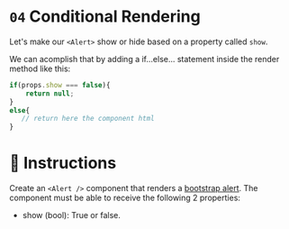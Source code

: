 # `04` Conditional Rendering

Let's make our `<Alert>` show or hide based on a property called `show`.

We can acomplish that by adding a if...else... statement inside the render method like this:

```jsx
if(props.show === false){
    return null;
}
else{
   // return here the component html
}
```


# :speech_balloon: Instructions

Create an `<Alert />` component that renders a [bootstrap alert](https://getbootstrap.com/docs/4.0/components/alerts/#examples). The component must be able to receive the following 2 properties:
- show (bool): True or false.